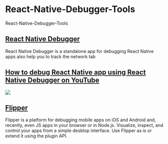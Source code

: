 # React-Native-Debugger-Tools
React-Native-Debugger-Tools

## [React Native Debugger](https://github.com/jhen0409/react-native-debugger)
React Native Debugger is a standalone app for debugging React Native apps also help you to track the network tab 
## [ How to debug  React Native app using React Native Debugger on YouTube](https://youtu.be/dnww7V-D2Yg)
[![](React-Native-Debugger-Tools/Resources/banner.png)](https://youtu.be/dnww7V-D2Yg "Click to Watch!")


## [Flipper](https://github.com/facebook/flipper)
Flipper is a platform for debugging mobile apps on iOS and Android and, recently, even JS apps in your browser or in Node.js. Visualize, inspect, and control your apps from a simple desktop interface. Use Flipper as is or extend it using the plugin API.
